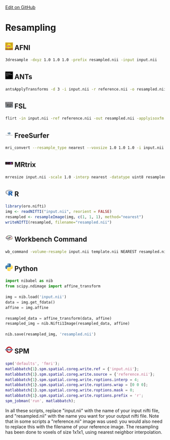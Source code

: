 [Edit on GitHub](https://github.com/childmindresearch/NeuRosetta/edit/main/src/image_transformation/resampling.md)
# Resampling

## <img src="../icons/afni.png" height="24px" /> AFNI
```bash
3dresample -dxyz 1.0 1.0 1.0 -prefix resampled.nii -input input.nii
```

## <img src="../icons/ants.png" height="24px" /> ANTs
```bash
antsApplyTransforms -d 3 -i input.nii -r reference.nii -o resampled.nii --use-NN
```

## <img src="../icons/fsl.png" height="24px" /> FSL
```bash
flirt -in input.nii -ref reference.nii -out resampled.nii -applyisoxfm 1.0
```

## <img src="../icons/freesurfer.png" height="24px" /> FreeSurfer
```bash
mri_convert --resample_type nearest --voxsize 1.0 1.0 1.0 -i input.nii -o resampled.nii
```

## <img src="../icons/mrtrix.png" height="24px" /> MRtrix
```bash
mrresize input.nii -scale 1.0 -interp nearest -datatype uint8 resampled.nii
```

## <img src="../icons/r.png" height="24px" /> R
```r
library(oro.nifti)
img <- readNIfTI("input.nii", reorient = FALSE)
resampled <- resampleImage(img, c(1, 1, 1), method="nearest")
writeNIfTI(resampled, filename="resampled.nii")
```

## <img src="../icons/workbench_command.png" height="24px" /> Workbench Command
```bash
wb_command -volume-resample input.nii template.nii NEAREST resampled.nii
```

## <img src="../icons/python.png" height="24px" /> Python
```python
import nibabel as nib
from scipy.ndimage import affine_transform

img = nib.load('input.nii')
data = img.get_fdata()
affine = img.affine

resampled_data = affine_transform(data, affine)
resampled_img = nib.Nifti1Image(resampled_data, affine)

nib.save(resampled_img, 'resampled.nii')
```

## <img src="../icons/spm.png" height="24px" /> SPM
```Matlab
spm('defaults', 'fmri');
matlabbatch{1}.spm.spatial.coreg.write.ref = {'input.nii'};
matlabbatch{1}.spm.spatial.coreg.write.source = {'reference.nii'};
matlabbatch{1}.spm.spatial.coreg.write.roptions.interp = 4;
matlabbatch{1}.spm.spatial.coreg.write.roptions.wrap = [0 0 0];
matlabbatch{1}.spm.spatial.coreg.write.roptions.mask = 0;
matlabbatch{1}.spm.spatial.coreg.write.roptions.prefix = 'r';
spm_jobman('run', matlabbatch);
```
In all these scripts, replace "input.nii" with the name of your input nifti file, and "resampled.nii" with the name you want for your output nifti file. Note that in some scripts a "reference.nii" image was used: you would also need to replace this with the filename of your reference image. The resampling has been done to voxels of size 1x1x1, using nearest neighbor interpolation.
